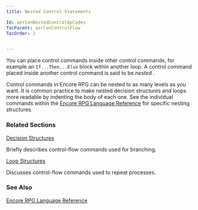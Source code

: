 ```yaml
---
title: Nested Control Statements

Id: aerConNestedControlOpCodes
TocParent: aerConControlFlow
TocOrder: 2


---
```


You can place control commands inside other control commands, for example an ```If...Then...Else``` block within another loop. A control command placed inside another control command is said to be *nested* . 

Control commands in Encore RPG can be nested to as many levels as you want. It is common practice to make nested decision structures and loops more readable by indenting the body of each one. See the individual commands within the [Encore RPG Language Reference](ecrLrfLangRefMain.html) for specific nesting structures. 

### Related Sections

[Decision Structures](DecisionStructures.html)

Briefly describes control-flow commands used for branching.


[Loop Structures](LoopStructures.html)

Discusses control-flow commands used to repeat processes.


### See Also
[Encore RPG Language Reference](ecrLrfLangRefMain.html) 
